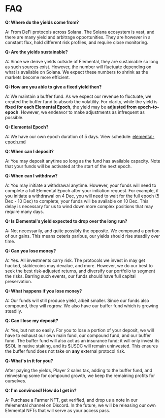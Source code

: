 # FAQ

**Q: Where do the yields come from?**

A: From DeFi protocols across Solana. The Solana ecosystem is vast, and there are many yield and arbitrage opportunities. They are however in a constant flux, hold different risk profiles, and require close monitoring.

**Q: Are the yields sustainable?**

A: Since we derive yields outside of Elemental, they are sustainable so long as such sources exist. However, the number will fluctuate depending on what is available on Solana. We expect these numbers to shrink as the markets become more efficient.

**Q: How are you able to give a fixed yield then?**

A: We maintain a buffer fund. As we expect our revenue to fluctuate, we created the buffer fund to absorb the volatility. For clarity, while the yield is **fixed for each Elemental Epoch**, the yield may be **adjusted from epoch-to-epoch**. However, we endeavor to make adjustments as infrequent as possible.

**Q: Elemental Epoch?**

A: We have our own epoch duration of 5 days. View schedule: [elemental-epoch.md](elemental-epoch.md "mention")

**Q: When can I deposit?**

A: You may deposit anytime so long as the fund has available capacity. Note that your funds will be activated at the start of the next epoch.

**Q: When can I withdraw?**

A: You may initiate a withdrawal anytime. However, your funds will need to complete a full Elemental Epoch after your initiation request. For example, if you initiate a withdrawal on 4 Dec, you will need to wait for the full epoch (5 Dec - 10 Dec) to complete; your funds will be available on 10 Dec. This delay is necessary for us to wind down more complex positions that may require many days.

**Q: Is Elemental's yield expected to drop over the long run?**

A: Not necessarily, and quite possibly the opposite. We compound a portion of our gains. This means ceteris paribus, our yields should rise steadily over time.

**Q: Can you lose money?**

A: Yes. All investments carry risk. The protocols we invest in may get hacked, stablecoins may devalue, and more. However, we do our best to seek the best risk-adjusted returns, and diversify our portfolio to segment the risks. Barring such events, our funds should have full capital preservation.

**Q: What happens if you lose money?**

A: Our funds will still produce yield, albeit smaller. Since our funds also compound, they will regrow. We also have our buffer fund which is growing steadily.

**Q: Can I lose my deposit?**

A: Yes, but not so easily. For you to lose a portion of your deposit, we will have to exhaust our own main fund, our compound fund, and our buffer fund. The buffer fund will also act as an insurance fund; it will only invest its $SOL in native staking, and its $USDC will remain uninvested. This ensures the buffer fund does not take on **any** external protocol risk.

**Q: What's in it for you?**

After paying the yields, Player 2 sales tax, adding to the buffer fund, and reinvesting some for compound growth, we keep the remaining profits for ourselves.

**Q: I'm convinced! How do I get in?**

A: Purchase a Farmer NFT, get verified, and drop us a note in our #elemental channel on Discord. In the future, we will be releasing our own Elemental NFTs that will serve as your access pass.
